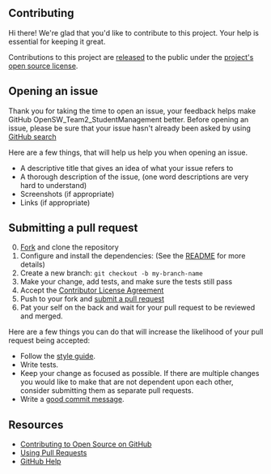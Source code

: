 ## Contributing

[fork]: https://github.com/mingz17/OpenSW_Team2_StudentManagement/fork
[pr]: https://github.com/education/classroom/compare
[style]: https://github.com/bbatsov/ruby-style-guide

Hi there! We're glad that you'd like to contribute to this project. Your help is essential for keeping it great.

Contributions to this project are [released](https://help.github.com/articles/github-terms-of-service/#6-contributions-under-repository-license) to the public under the [project's open source license](https://github.com/mingz17/OpenSW_Team2_StudentManagement/blob/master/LICENCE.md).

## Opening an issue

Thank you for taking the time to open an issue, your feedback helps make GitHub OpenSW_Team2_StudentManagement better.
Before opening an issue, please be sure that your issue hasn't already been asked by using [GitHub search](https://help.github.com/articles/searching-issues/)

Here are a few things, that will help us help you when opening an issue.

- A descriptive title that gives an idea of what your issue refers to
- A thorough description of the issue, (one word descriptions are very hard to understand)
- Screenshots (if appropriate)
- Links (if appropriate)

## Submitting a pull request

0. [Fork][fork] and clone the repository
0. Configure and install the dependencies: (See the [README](https://github.com/mingz17/OpenSW_Team2_StudentManagement/blob/develop/README.md) for more details)
0. Create a new branch: `git checkout -b my-branch-name`
0. Make your change, add tests, and make sure the tests still pass
0. Accept the [Contributor License Agreement](https://cla.github.com/education/accept)
0. Push to your fork and [submit a pull request][pr]
0. Pat your self on the back and wait for your pull request to be reviewed and merged.

Here are a few things you can do that will increase the likelihood of your pull request being accepted:

- Follow the [style guide][style].
- Write tests.
- Keep your change as focused as possible. If there are multiple changes you would like to make that are not dependent upon each other, consider submitting them as separate pull requests.
- Write a [good commit message](http://tbaggery.com/2008/04/19/a-note-about-git-commit-messages.html).

## Resources

- [Contributing to Open Source on GitHub](https://guides.github.com/activities/contributing-to-open-source/)
- [Using Pull Requests](https://help.github.com/articles/using-pull-requests/)
- [GitHub Help](https://help.github.com)

